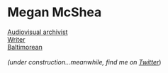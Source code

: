 # Megan McShea
[Audiovisual archivist](https://mysaa.archivists.org/NC__Event?id=a0l0b00000ES7klAAD)<br>
[Writer](https://www.publishinggenius.com/product/steep-in-the-boil/)<br> 
[Baltimorean](https://www.airbnb.com/rooms/508489)<br>
<br>
_(under construction...meanwhile, find me on [Twitter](https://twitter.com/meganmcshea)_)
